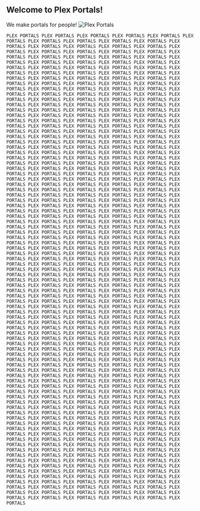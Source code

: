 ## **Welcome to Plex Portals!**

We make portals for people!
![Plex Portals](https://iili.io/dEf4ln.png "Plex Portals")
    
    PLEX PORTALS PLEX PORTALS PLEX PORTALS PLEX PORTALS PLEX PORTALS PLEX PORTALS PLEX PORTALS PLEX PORTALS PLEX PORTALS PLEX PORTALS PLEX PORTALS PLEX PORTALS PLEX PORTALS PLEX PORTALS PLEX PORTALS PLEX PORTALS PLEX PORTALS PLEX PORTALS PLEX PORTALS PLEX PORTALS PLEX PORTALS PLEX PORTALS PLEX PORTALS PLEX PORTALS PLEX PORTALS PLEX PORTALS PLEX PORTALS PLEX PORTALS PLEX PORTALS PLEX PORTALS PLEX PORTALS PLEX PORTALS PLEX PORTALS PLEX PORTALS PLEX PORTALS PLEX PORTALS PLEX PORTALS PLEX PORTALS PLEX PORTALS PLEX PORTALS PLEX PORTALS PLEX PORTALS PLEX PORTALS PLEX PORTALS PLEX PORTALS PLEX PORTALS PLEX PORTALS PLEX PORTALS PLEX PORTALS PLEX PORTALS PLEX PORTALS PLEX PORTALS PLEX PORTALS PLEX PORTALS PLEX PORTALS PLEX PORTALS PLEX PORTALS PLEX PORTALS PLEX PORTALS PLEX PORTALS PLEX PORTALS PLEX PORTALS PLEX PORTALS PLEX PORTALS PLEX PORTALS PLEX PORTALS PLEX PORTALS PLEX PORTALS PLEX PORTALS PLEX PORTALS PLEX PORTALS PLEX PORTALS PLEX PORTALS PLEX PORTALS PLEX PORTALS PLEX PORTALS PLEX PORTALS PLEX PORTALS PLEX PORTALS PLEX PORTALS PLEX PORTALS PLEX PORTALS PLEX PORTALS PLEX PORTALS PLEX PORTALS PLEX PORTALS PLEX PORTALS PLEX PORTALS PLEX PORTALS PLEX PORTALS PLEX PORTALS PLEX PORTALS PLEX PORTALS PLEX PORTALS PLEX PORTALS PLEX PORTALS PLEX PORTALS PLEX PORTALS PLEX PORTALS PLEX PORTALS PLEX PORTALS PLEX PORTALS PLEX PORTALS PLEX PORTALS PLEX PORTALS PLEX PORTALS PLEX PORTALS PLEX PORTALS PLEX PORTALS PLEX PORTALS PLEX PORTALS PLEX PORTALS PLEX PORTALS PLEX PORTALS PLEX PORTALS PLEX PORTALS PLEX PORTALS PLEX PORTALS PLEX PORTALS PLEX PORTALS PLEX PORTALS PLEX PORTALS PLEX PORTALS PLEX PORTALS PLEX PORTALS PLEX PORTALS PLEX PORTALS PLEX PORTALS PLEX PORTALS PLEX PORTALS PLEX PORTALS PLEX PORTALS PLEX PORTALS PLEX PORTALS PLEX PORTALS PLEX PORTALS PLEX PORTALS PLEX PORTALS PLEX PORTALS PLEX PORTALS PLEX PORTALS PLEX PORTALS PLEX PORTALS PLEX PORTALS PLEX PORTALS PLEX PORTALS PLEX PORTALS PLEX PORTALS PLEX PORTALS PLEX PORTALS PLEX PORTALS PLEX PORTALS PLEX PORTALS PLEX PORTALS PLEX PORTALS PLEX PORTALS PLEX PORTALS PLEX PORTALS PLEX PORTALS PLEX PORTALS PLEX PORTALS PLEX PORTALS PLEX PORTALS PLEX PORTALS PLEX PORTALS PLEX PORTALS PLEX PORTALS PLEX PORTALS PLEX PORTALS PLEX PORTALS PLEX PORTALS PLEX PORTALS PLEX PORTALS PLEX PORTALS PLEX PORTALS PLEX PORTALS PLEX PORTALS PLEX PORTALS PLEX PORTALS PLEX PORTALS PLEX PORTALS PLEX PORTALS PLEX PORTALS PLEX PORTALS PLEX PORTALS PLEX PORTALS PLEX PORTALS PLEX PORTALS PLEX PORTALS PLEX PORTALS PLEX PORTALS PLEX PORTALS PLEX PORTALS PLEX PORTALS PLEX PORTALS PLEX PORTALS PLEX PORTALS PLEX PORTALS PLEX PORTALS PLEX PORTALS PLEX PORTALS PLEX PORTALS PLEX PORTALS PLEX PORTALS PLEX PORTALS PLEX PORTALS PLEX PORTALS PLEX PORTALS PLEX PORTALS PLEX PORTALS PLEX PORTALS PLEX PORTALS PLEX PORTALS PLEX PORTALS PLEX PORTALS PLEX PORTALS PLEX PORTALS PLEX PORTALS PLEX PORTALS PLEX PORTALS PLEX PORTALS PLEX PORTALS PLEX PORTALS PLEX PORTALS PLEX PORTALS PLEX PORTALS PLEX PORTALS PLEX PORTALS PLEX PORTALS PLEX PORTALS PLEX PORTALS PLEX PORTALS PLEX PORTALS PLEX PORTALS PLEX PORTALS PLEX PORTALS PLEX PORTALS PLEX PORTALS PLEX PORTALS PLEX PORTALS PLEX PORTALS PLEX PORTALS PLEX PORTALS PLEX PORTALS PLEX PORTALS PLEX PORTALS PLEX PORTALS PLEX PORTALS PLEX PORTALS PLEX PORTALS PLEX PORTALS PLEX PORTALS PLEX PORTALS PLEX PORTALS PLEX PORTALS PLEX PORTALS PLEX PORTALS PLEX PORTALS PLEX PORTALS PLEX PORTALS PLEX PORTALS PLEX PORTALS PLEX PORTALS PLEX PORTALS PLEX PORTALS PLEX PORTALS PLEX PORTALS PLEX PORTALS PLEX PORTALS PLEX PORTALS PLEX PORTALS PLEX PORTALS PLEX PORTALS PLEX PORTALS PLEX PORTALS PLEX PORTALS PLEX PORTALS PLEX PORTALS PLEX PORTALS PLEX PORTALS PLEX PORTALS PLEX PORTALS PLEX PORTALS PLEX PORTALS PLEX PORTALS PLEX PORTALS PLEX PORTALS PLEX PORTALS PLEX PORTALS PLEX PORTALS PLEX PORTALS PLEX PORTALS PLEX PORTALS PLEX PORTALS PLEX PORTALS PLEX PORTALS PLEX PORTALS PLEX PORTALS PLEX PORTALS PLEX PORTALS PLEX PORTALS PLEX PORTALS PLEX PORTALS PLEX PORTALS PLEX PORTALS PLEX PORTALS PLEX PORTALS PLEX PORTALS PLEX PORTALS PLEX PORTALS PLEX PORTALS PLEX PORTALS PLEX PORTALS PLEX PORTALS PLEX PORTALS PLEX PORTALS PLEX PORTALS PLEX PORTALS PLEX PORTALS PLEX PORTALS PLEX PORTALS PLEX PORTALS PLEX PORTALS PLEX PORTALS PLEX PORTALS PLEX PORTALS PLEX PORTALS PLEX PORTALS PLEX PORTALS PLEX PORTALS PLEX PORTALS PLEX PORTALS PLEX PORTALS PLEX PORTALS PLEX PORTALS PLEX PORTALS PLEX PORTALS PLEX PORTALS PLEX PORTALS PLEX PORTALS PLEX PORTALS PLEX PORTALS PLEX PORTALS PLEX PORTALS PLEX PORTALS PLEX PORTALS PLEX PORTALS PLEX PORTALS PLEX PORTALS PLEX PORTALS PLEX PORTALS PLEX PORTALS PLEX PORTALS PLEX PORTALS PLEX PORTALS PLEX PORTALS PLEX PORTALS PLEX PORTALS PLEX PORTALS PLEX PORTALS PLEX PORTALS PLEX PORTALS PLEX PORTALS PLEX PORTALS PLEX PORTALS PLEX PORTALS PLEX PORTALS PLEX PORTALS PLEX PORTALS PLEX PORTALS PLEX PORTALS PLEX PORTALS PLEX PORTALS PLEX PORTALS PLEX PORTALS PLEX PORTALS PLEX PORTALS PLEX PORTALS PLEX PORTALS PLEX PORTALS PLEX PORTALS PLEX PORTALS PLEX PORTALS PLEX PORTALS PLEX PORTALS PLEX PORTALS PLEX PORTALS PLEX PORTALS PLEX PORTALS PLEX PORTALS PLEX PORTALS PLEX PORTALS PLEX PORTALS PLEX PORTALS PLEX PORTALS PLEX PORTALS PLEX PORTALS PLEX PORTALS PLEX PORTALS PLEX PORTALS PLEX PORTALS PLEX PORTALS PLEX PORTALS PLEX PORTALS PLEX PORTALS PLEX PORTALS PLEX PORTALS PLEX PORTALS PLEX PORTALS PLEX PORTALS PLEX PORTALS PLEX PORTALS PLEX PORTALS PLEX PORTALS PLEX PORTALS PLEX PORTALS PLEX PORTALS PLEX PORTALS PLEX PORTALS PLEX PORTALS PLEX PORTALS PLEX PORTALS PLEX PORTALS PLEX PORTALS PLEX PORTALS PLEX PORTALS PLEX PORTALS PLEX PORTALS PLEX PORTALS PLEX PORTALS PLEX PORTALS PLEX PORTALS PLEX PORTALS PLEX PORTALS PLEX PORTALS PLEX PORTALS PLEX PORTALS PLEX PORTALS PLEX PORTALS PLEX PORTALS PLEX PORTALS 
